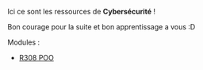 
Ici ce sont les ressources de **Cybersécurité** !

Bon courage pour la suite et bon apprentissage a vous :D

Modules :

- [R308 POO](R308%20POO.md)